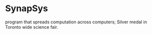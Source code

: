 # SynapSys
program that spreads computation across computers; Silver medal in Toronto wide science fair.

